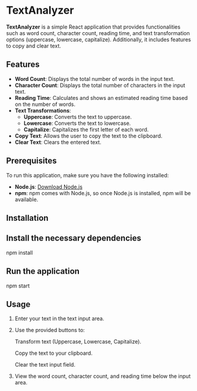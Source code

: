 # TextAnalyzer

**TextAnalyzer** is a simple React application that provides functionalities such as word count, character count, reading time, and text transformation options (uppercase, lowercase, capitalize). Additionally, it includes features to copy and clear text. 

## Features
- **Word Count**: Displays the total number of words in the input text.
- **Character Count**: Displays the total number of characters in the input text.
- **Reading Time**: Calculates and shows an estimated reading time based on the number of words.
- **Text Transformations**:
  - **Uppercase**: Converts the text to uppercase.
  - **Lowercase**: Converts the text to lowercase.
  - **Capitalize**: Capitalizes the first letter of each word.
- **Copy Text**: Allows the user to copy the text to the clipboard.
- **Clear Text**: Clears the entered text.

## Prerequisites

To run this application, make sure you have the following installed:
- **Node.js**: [Download Node.js](https://nodejs.org/)
- **npm**: npm comes with Node.js, so once Node.js is installed, npm will be available.

## Installation

## Install the necessary dependencies

npm install

## Run the application

npm start


## Usage
1. Enter your text in the text input area.

2. Use the provided buttons to:

    Transform text (Uppercase, Lowercase, Capitalize).

    Copy the text to your clipboard.

    Clear the text input field.

3. View the word count, character count, and reading time below the input area.
